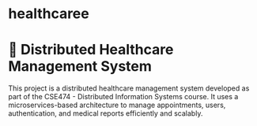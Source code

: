 # healthcaree 
# 🏥 Distributed Healthcare Management System

This project is a distributed healthcare management system developed as part of the CSE474 - Distributed Information Systems course. It uses a microservices-based architecture to manage appointments, users, authentication, and medical reports efficiently and scalably.

